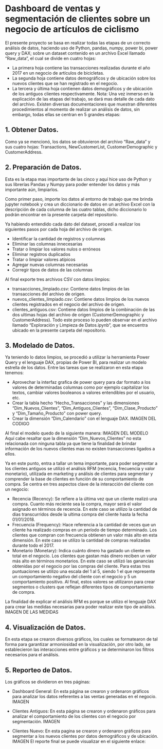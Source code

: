 # Dashboard de ventas y segmentación de clientes sobre un negocio de artículos de ciclismo

El presente proyecto se basa en realizar todas las etapas de un correcto análisis de datos, haciendo uso de Python, pandas, numpy, power bi, power query y DAX; sobre un dataset contenido en un archivo Excel llamado “Raw_data”, el cual se divide en cuatro hojas:
-	La primera hoja contiene las transacciones realizadas durante el año 2017 en un negocio de artículos de bicicletas.
-	La segunda hoja contiene datos demográficos y de ubicación sobre los nuevos clientes que se han registrado en el negocio.
-	La tercera y última hoja contienen datos demográficos y de ubicación de los antiguos clientes respectivamente.
Nota: Una vez inmerso en la explicación de las etapas del trabajo, se dará mas detalle de cada dato del archivo.
Existen diversas documentaciones que muestran diferentes procedimientos al momento de realizar un análisis de datos, sin embargo, todas ellas se centran en 5 grandes etapas:

## 1.	Obtener Datos.
Como ya se mencionó, los datos se obtuvieron del archivo “Raw_data” y sus cuatro hojas: Transactions, NewCustomerList, CustomerDemographic y CustomerAddress.

## 2.	Preparación de Datos.
Esta es la etapa mas importante de las cinco y aquí hice uso de Python y sus librerías Pandas y Numpy para poder entender los datos y más importante aún, limpiarlos.

Como primer paso, importe los datos al entorno de trabajo que me brinda jupyter notebook y crea un diccionario de datos en un archivo Excel con la descripción de cada columna de las cuatro tablas, dicho diccionario lo podrán encontrar en la presente carpeta del repositorio.

Ya habiendo entendido cada dato del dataset, procedí a realizar los siguientes pasos por cada hoja del archivo de origen.

-	Identificar la cantidad de registros y columnas
-	Eliminar las columnas innecesarias
-	Tratar o limpiar los valores nulos o erróneos
-	Eliminar registros duplicados
-	Tratar o limpiar valores atípicos
-	Agregar nuevas columnas necesarias 
-	Corregir tipos de datos de las columnas

Al final exporte tres archivos CSV con datos limpios:

-	transacciones_limpiado.csv: Contiene datos limpios de las transacciones del archivo de origen.
-	nuevos_clientes_limpiado.csv: Contiene datos limpios de los nuevos clientes registrados en el negocio del archivo de origen.
-	clientes_antiguos.csv: Contiene datos limpios de la combinación de las dos ultimas hojas del archivo de origen (CustomerDemographic y CustomerAddress).
Todo este proceso lo pueden observar en el archivo llamado “Exploración y Limpieza de Datos.ipynb”, que se encuentra ubicado en la presente carpeta del repositorio.

## 3.	Modelado de Datos.
Ya teniendo lo datos limpios, se procedió a utilizar la herramienta Power Query y el lenguaje DAX, propias de Power BI, para realizar un modelo estrella de los datos. Entre las tareas que se realizaron en esta etapa tenemos:

-	Aprovechar la interfaz grafica de power query para dar formato a los valores de determinadas columnas como por ejemplo capitalizar los textos, cambiar valores booleanos a valores entendibles por el usuario, etc.
-	Crear la tabla hecho “Hecho_Transacciones” y las dimensiones “Dim_Nuevos_Clientes”, “Dim_Antiguos_Clientes”, “Dim_Clase_Producto” y “Dim_Tamaño_Producto” con power query.
-	Crear la dimensión “Dim_Calendario” con el lenguaje DAX.
IMAGEN DEL CODIGO

Al final el modelo quedo de la siguiente manera:
IMAGEN DEL MODELO
Aquí cabe resaltar que la dimensión “Dim_Nuevos_Clientes” no esta relacionada con ninguna tabla ya que tiene la finalidad de brindar información de los nuevos clientes mas no existen transacciones ligados a ellos.

Ya en este punto, entra a tallar un tema importante, para poder segmentar a los clientes antiguos se utilizó el análisis RFM (recencia, frecuencia y valor monetario), utilizada en marketing y análisis de clientes para segmentar y comprender la base de clientes en función de su comportamiento de compra. Se centra en tres aspectos clave de la interacción del cliente con un negocio:
-	Recencia (Recency): Se refiere a la última vez que un cliente realizó una compra. Cuanto más reciente sea la compra, mayor será el valor asignado en términos de recencia. En este caso se utilizo la cantidad de días transcurridos desde la ultima compra del cliente hasta la fecha 01/01/2018.
-	Frecuencia (Frequency): Hace referencia a la cantidad de veces que un cliente ha realizado compras en un período de tiempo determinado. Los clientes que compran con frecuencia obtienen un valor más alto en esta dimensión. En este caso se utilizo la cantidad de compras realizadas durante todo el 2017.
-	Monetario (Monetary): Indica cuánto dinero ha gastado un cliente en total en el negocio. Los clientes que gastan más dinero reciben un valor más alto en términos monetarios. En este caso se utilizó las ganancias obtenidas por el negocio por las compras del cliente.
Para estas tres puntuaciones se utilizo una escala del 1 al 5, siendo 1 el que represente un comportamiento negativo del cliente con el negocio y 5 un comportamiento positivo. Al final, estos valores se utilizaron para crear segmentos o clusters que reflejan diferentes tipos de comportamiento de compra.

La finalidad de explicar el análisis RFM es porque se utilizo el lenguaje DAX para crear las medidas necesarias para poder realizar este tipo de análisis.
IMAGEN DE LAS MEDIDAS

## 4.	Visualización de Datos.
En esta etapa se crearon diversos gráficos, los cuales se formatearon de tal forma para garantizar armoniosidad en la visualización, por otro lado, se establecieron las interacciones entre gráficos y se determinaron los filtros necesarios para el análisis.

## 5.	Reporteo de Datos.

Los gráficos se dividieron en tres páginas:

-	Dashboard General: En esta página se crearon y ordenaron gráficos para analizar los datos referentes a las ventas generadas en el negocio.
IMAGEN

-	Clientes Antiguos: En esta página se crearon y ordenaron gráficos para analizar el comportamiento de los clientes con el negocio por segmentación.
IMAGEN

-	Clientes Nuevo: En esta pagina se crearon y ordenaron gráficos para segmentar a los nuevos clientes por datos demográficos y de ubicación.
IMAGEN
	El reporte final se puede visualizar en el siguiente enlace:
